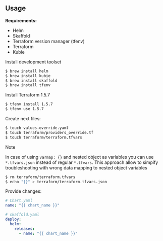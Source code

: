 ## Usage

**Requirements:**

- Helm
- Skaffold
- Terraform version manager (tfenv)
- Terraform
- Kubie

Install development toolset

```bash
$ brew install helm
$ brew install kubie
$ brew install skaffold
$ brew install tfenv
```

Install Terraform 1.5.7

```bash
$ tfenv install 1.5.7
$ tfenv use 1.5.7
```


Create next files:

```bash
$ touch values.override.yaml
$ touch terraform/providers_override.tf
$ touch terraform/terraform.tfvars 
```

> [!NOTE]  
> In case of using `varmap: {}` and nested object as variables
> you can use `*.tfvars.json` instead of regular `*.tfvars`.
> This approach allow to simpify troubleshooting with wrong data mapping
> to nested object variables
>
> ```bash
> $ rm terraform/terraform.tfvars
> $ echo "{}" > terraform/terraform.tfvars.json
> ```


Provide changes:

```yaml
# Chart.yaml
name: "{{ chart_name }}"
```

```yaml
# skaffold.yaml
deploy:
  helm:
    releases: 
      - name: "{{ chart_name }}"
```
